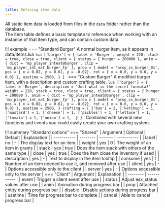 ```yaml
---
title: Defining item data
---
```

All static item data is loaded from files in the `data` folder rather than the database.  
The item table defines a basic template to reference when working with an instance of that item type, and can contain custom data.

!!! example
	=== "Standard Burger"
		A normal burger item, as it appears in data/items.lua
		```lua
		['burger'] = {
			label = 'Burger',
			weight = 220,
			stack = true,
			close = true,
			client = {
				status = { hunger = 200000 },
				anim = { dict = 'mp_player_inteat@burger', clip = 'mp_player_int_eat_burger_fp' },
				prop = { model = 'prop_cs_burger_01', pos = { x = 0.02, y = 0.02, y = -0.02}, rot = { x = 0.0, y = 0.0, y = 0.0} },
				usetime = 2500,
			}
		}
		```
	=== "Custom Burger"
		A modified burger item, with a description and custom crafting table.
		```lua
		['burger'] = {
			label = 'Burger',
			description = 'Just what is the secret formula?'
			weight = 220,
			stack = true,
			close = true,
			client = {
				status = { hunger = 200000 },
				anim = { dict = 'mp_player_inteat@burger', clip = 'mp_player_int_eat_burger_fp' },
				prop = { model = 'prop_cs_burger_01', pos = { x = 0.02, y = 0.02, y = -0.02}, rot = { x = 0.0, y = 0.0, y = 0.0} },
				usetime = 2500,
			}
			crafting = {
				['bun'] = 2,
				['ketchup'] = 1,
				['mustard'] = 1,
				['cheese'] = 1,
				['pickles'] = 1,
				['lettuce'] = 1,
				['tomato'] = 1,
				['onion'] = 1, 
			}
		}
		```
		Combined with several new functions and events you could easily create your own crafting system.

!!! summary "Standard options"
	=== "Shared"
		| Argument    | Optional | Default | Explanation |
		| ----------- | -------- | ------- | ----------- |
		| label       | no       | -       | The display text for an item |
		| weight      | yes      | 0       | The weight of an item in grams |
		| stack       | yes      | true    | Does the item stack with others of the same type |
		| close       | yes      | true    | Does the item close the inventory if used |
		| description | yes      | -       | Text to display in the item tooltip |
		| consume     | yes      | 1       | Number of an item needed to use it, and removed after use |
		| client      | yes      | -       | Options accessible only to the client |
		| server      | yes      | -       | Options accessible only to the server |
	=== "Client"
		| Argument | Explanation |
		| -------- | ----------- |
		| event    | Trigger a client event after use |
		| status   | Adjust esx_status values after use |
		| anim     | Animation during progress bar |
		| prop     | Attached entity during progress bar |
		| disable  | Disable actions during progress bar |
		| usetime  | Time for progress bar to complete |
		| cancel   | Able to cancel progress bar |